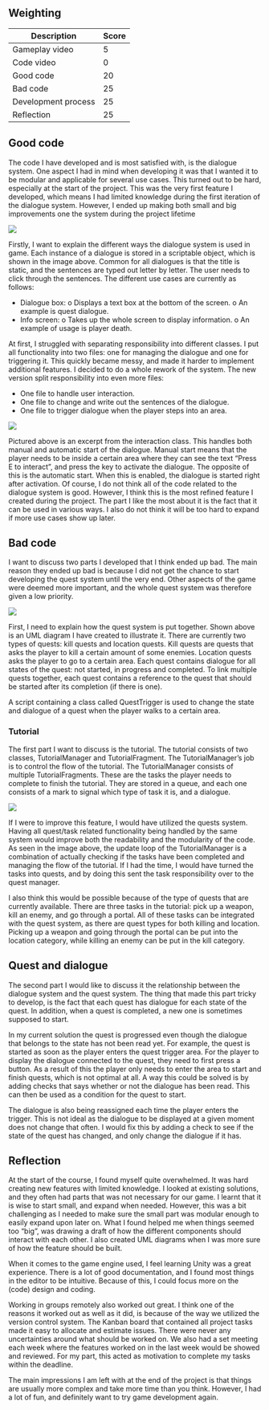 ## Weighting
|Description        |Score|
|-------------------|-----|
|Gameplay video     |5    |
|Code video         |0    |
|Good code          |20   |
|Bad code           |25   |
|Development process|25   |
|Reflection         |25   |

## Good code
The code I have developed and is most satisfied with, is the dialogue system. One aspect I had in mind when developing it was that I wanted it to be modular and applicable for several use cases. This turned out to be hard, especially at the start of the project. This was the very first feature I developed, which means I had limited knowledge during the first iteration of the dialogue system. However, I ended up making both small and big improvements one the system during the project lifetime

![](./Images/maren_image1.PNG)

Firstly, I want to explain the different ways the dialogue system is used in game. Each instance of a dialogue is stored in a scriptable object, which is shown in the image above. Common for all dialogues is that the title is static, and the sentences are typed out letter by letter. The user needs to click through the sentences. The different use cases are currently as follows:
-	Dialogue box:
o	Displays a text box at the bottom of the screen.
o	An example is quest dialogue.
-	Info screen:
o	Takes up the whole screen to display information.
o	An example of usage is player death.

At first, I struggled with separating responsibility into different classes. I put all functionality into two files: one for managing the dialogue and one for triggering it. This quickly became messy, and made it harder to implement additional features. I decided to do a whole rework of the system. The new version split responsibility into even more files:
-	One file to handle user interaction.
-	One file to change and write out the sentences of the dialogue.
-	One file to trigger dialogue when the player steps into an area.

![](./Images/maren_image2.PNG)

Pictured above is an excerpt from the interaction class. This handles both manual and automatic start of the dialogue. Manual start means that the player needs to be inside a certain area where they can see the text “Press E to interact”, and press the key to activate the dialogue. The opposite of this is the automatic start. When this is enabled, the dialogue is started right after activation.
Of course, I do not think all of the code related to the dialogue system is good. However, I think this is the most refined feature I created during the project. The part I like the most about it is the fact that it can be used in various ways. I also do not think it will be too hard to expand if more use cases show up later.

## Bad code
I want to discuss two parts I developed that I think ended up bad. The main reason they ended up bad is because I did not get the chance to start developing the quest system until the very end. Other aspects of the game were deemed more important, and the whole quest system was therefore given a low priority.

![](./Images/maren_image3.png)

First, I need to explain how the quest system is put together. Shown above is an UML diagram I have created to illustrate it. There are currently two types of quests: kill quests and location quests. Kill quests are quests that asks the player to kill a certain amount of some enemies. Location quests asks the player to go to a certain area. Each quest contains dialogue for all states of the quest: not started, in progress and completed. To link multiple quests together, each quest contains a reference to the quest that should be started after its completion (if there is one).

A script containing a class called QuestTrigger is used to change the state and dialogue of a quest when the player walks to a certain area. 

### Tutorial
The first part I want to discuss is the tutorial. The tutorial consists of two classes, TutorialManager and TutorialFragment. The TutorialManager’s job is to control the flow of the tutorial. The TutorialManager consists of multiple TutorialFragments. These are the tasks the player needs to complete to finish the tutorial. They are stored in a queue, and each one consists of a mark to signal which type of task it is, and a dialogue. 

![](./Images/maren_image4.PNG)

If I were to improve this feature, I would have utilized the quests system. Having all quest/task related functionality being handled by the same system would improve both the readability and the modularity of the code. As seen in the image above, the update loop of the TutorialManager is a combination of actually checking if the tasks have been completed and managing the flow of the tutorial. If I had the time, I would have turned the tasks into quests, and by doing this sent the task responsibility over to the quest manager.

I also think this would be possible because of the type of quests that are currently available. There are three tasks in the tutorial: pick up a weapon, kill an enemy, and go through a portal. All of these tasks can be integrated with the quest system, as there are quest types for both killing and location. Picking up a weapon and going through the portal can be put into the location category, while killing an enemy can be put in the kill category.

## Quest and dialogue
The second part I would like to discuss it the relationship between the dialogue system and the quest system. The thing that made this part tricky to develop, is the fact that each quest has dialogue for each state of the quest. In addition, when a quest is completed, a new one is sometimes supposed to start.

In my current solution the quest is progressed even though the dialogue that belongs to the state has not been read yet. For example, the quest is started as soon as the player enters the quest trigger area. For the player to display the dialogue connected to the quest, they need to first press a button. As a result of this the player only needs to enter the area to start and finish quests, which is not optimal at all.  A way this could be solved is by adding checks that says whether or not the dialogue has been read. This can then be used as a condition for the quest to start.

The dialogue is also being reassigned each time the player enters the trigger. This is not ideal as the dialogue to be displayed at a given moment does not change that often. I would fix this by adding a check to see if the state of the quest has changed, and only change the dialogue if it has.

## Reflection
At the start of the course, I found myself quite overwhelmed. It was hard creating new features with limited knowledge. I looked at existing solutions, and they often had parts that was not necessary for our game. I learnt that it is wise to start small, and expand when needed. However, this was a bit challenging as I needed to make sure the small part was modular enough to easily expand upon later on. What I found helped me when things seemed too “big”, was drawing a draft of how the different components should interact with each other. I also created UML diagrams when I was more sure of how the feature should be built.

When it comes to the game engine used, I feel learning Unity was a great experience. There is a lot of good documentation, and I found most things in the editor to be intuitive. Because of this, I could focus more on the (code) design and coding.

Working in groups remotely also worked out great. I think one of the reasons it worked out as well as it did, is because of the way we utilized the version control system. The Kanban board that contained all project tasks made it easy to allocate and estimate issues. There were never any uncertainties around what should be worked on. We also had a set meeting each week where the features worked on in the last week would be showed and reviewed. For my part, this acted as motivation to complete my tasks within the deadline. 

The main impressions I am left with at the end of the project is that things are usually more complex and take more time than you think. However, I had a lot of fun, and definitely want to try game development again.
